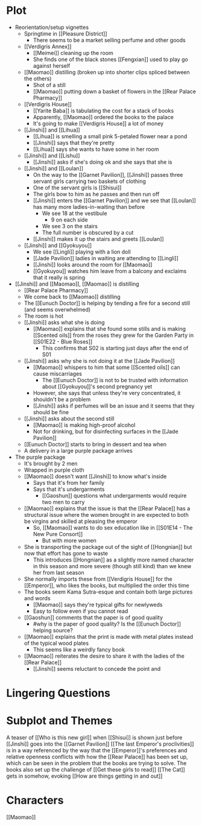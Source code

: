 # Plot
- Reorientation/setup vignettes
	- Springtime in [[Pleasure District]]
		- There seems to be a market selling perfume and other goods
	- [[Verdigris Annex]]
		- [[Meimei]] cleaning up the room
		- She finds one of the black stones [[Fengxian]] used to play go against herself
	- [[Maomao]] distilling (broken up into shorter clips spliced between the others)
		- Shot of a still
		- [[Maomao]] putting down a basket of flowers in the [[Rear Palace Pharmacy]]
	- [[Verdigris House]]
		- [[Yarite Baba]] is tabulating the cost for a stack of books
		- Apparently, [[Maomao]] ordered the books to the palace
		- It's going to make [[Verdigris House]] a lot of money
	- [[Jinshi]] and [[Lihua]]
		- [[Lihua]] is smelling a small pink 5-petaled flower near a pond
		- [[Jinshi]] says that they're pretty
		- [[Lihua]] says she wants to have some in her room
	- [[Jinshi]] and [[Lishu]]
		- [[Jinshi]] asks if she's doing ok and she says that she is
	- [[Jinshi]] and [[Loulan]]
		- On the way to the [[Garnet Pavilion]], [[Jinshi]] passes three servant girls carrying two baskets of clothing
		- One of the servant girls is [[Shisui]]
		- The girls bow to him as he passes and then run off
		- [[Jinshi]] enters the [[Garnet Pavilion]] and we see that [[Loulan]] has many more ladies-in-waiting than before
			- We see 18 at the vestibule
				- 9 on each side
			- We see 3 on the stairs
			- The full number is obscured by a cut
		- [[Jinshi]] makes it up the stairs and greets [[Loulan]]
	- [[Jinshi]] and [[Gyokuyou]]
		- We see [[Lingli]] playing with a lion doll
		- [[Jade Pavilion]] ladies in waiting are attending to [[Lingli]]
		- [[Jinshi]] looks around the room for [[Maomao]]
		- [[Gyokuyou]] watches him leave from a balcony and exclaims that it really is spring
- [[Jinshi]] and [[Maomao]], [[Maomao]] is distilling
	- [[Rear Palace Pharmacy]]
	- We come back to [[Maomao]] distilling
	- The [[Eunuch Doctor]] is helping by tending a fire for a second still (and seems overwhelmed)
	- The room is hot
	- [[Jinshi]] asks what she is doing 
		- [[Maomao]] explains that she found some stills and is making [[Scented oils]] from the roses they grew for the Garden Party in [[S01E22 - Blue Roses]]
			- This confirms that S02 is starting just days after the end of S01
	- [[Jinshi]] asks why she is not doing it at the [[Jade Pavilion]]
		- [[Maomao]] whispers to him that some [[Scented oils]] can cause miscarriages
			- The [[Eunuch Doctor]] is not to be trusted with information about [[Gyokuyou]]'s second pregnancy yet
		- However, she says that unless they're very concentrated, it shouldn't be a problem
		- [[Jinshi]] asks if perfumes will be an issue and it seems that they should be fine
	- [[Jinshi]] asks about the second still
		- [[Maomao]] is making high-proof alcohol
		- Not for drinking, but for disinfecting surfaces in the [[Jade Pavilion]]
	- [[Eunuch Doctor]] starts to bring in dessert and tea when
	- A delivery in a large purple package arrives
- The purple package
	- It's brought by 2 men
	- Wrapped in purple cloth
	- [[Maomao]] doesn't want [[Jinshi]] to know what's inside
		- Says that it's from her family
		- Says that it's undergarments
			- [[Gaoshun]] questions what undergarments would require two men to carry
	- [[Maomao]] explains that the issue is that the [[Rear Palace]] has a structural issue where the women brought in are expected to both be virgins and skilled at pleasing the emperor
		- So, [[Maomao]] wants to do sex education like in [[S01E14 - The New Pure Consort]]
			- But with more women
	- She is transporting the package out of the sight of [[Hongnian]] but now that effort has gone to waste
		- This introduces [[Hongnian]] as a slightly more named character in this season and more severe (though still kind) than we knew her from last season
	- She normally imports these from [[Verdigris House]] for the [[Emperor]], who likes the books, but multiplied the order this time
	- The books seem Kama Sutra-esque and contain both large pictures and words
		- [[Maomao]] says they're typical gifts for newlyweds
		- Easy to follow even if you cannot read
	- [[Gaoshun]] comments that the paper is of good quality
		- #why is the paper of good quality? Is the [[Eunuch Doctor]] helping source?
	- [[Maomao]] explains that the print is made with metal plates instead of the typical wood plates
		- This seems like a weirdly fancy book
	- [[Maomao]] reiterates the desire to share it with the ladies of the [[Rear Palace]]
		- [[Jinshi]] seems reluctant to concede the point and 
# Lingering Questions
# Subplot and Themes
A teaser of [[Who is this new girl]] when [[Shisui]] is shown just before [[Jinshi]] goes into the [[Garnet Pavilion]]
[[The last Emperor's proclivities]] is in a way referenced by the way that the [[Emperor]]'s preferences and relative openness conflicts with how the [[Rear Palace]] has been set up, which can be seen in the problem that the books are trying to solve.
The books also set up the challenge of [[Get these girls to read]]
[[The Cat]] gets in somehow, evoking [[How are things getting in and out]]
# Characters
[[Maomao]]